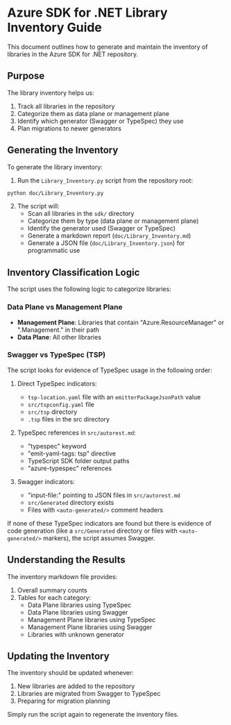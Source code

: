 # Azure SDK for .NET Library Inventory Guide

This document outlines how to generate and maintain the inventory of libraries in the Azure SDK for .NET repository.

## Purpose

The library inventory helps us:

1. Track all libraries in the repository
2. Categorize them as data plane or management plane
3. Identify which generator (Swagger or TypeSpec) they use
4. Plan migrations to newer generators

## Generating the Inventory

To generate the library inventory:

1. Run the `Library_Inventory.py` script from the repository root:

```bash
python doc/Library_Inventory.py
```

2. The script will:
   - Scan all libraries in the `sdk/` directory
   - Categorize them by type (data plane or management plane)
   - Identify the generator used (Swagger or TypeSpec)
   - Generate a markdown report (`doc/Library_Inventory.md`)
   - Generate a JSON file (`doc/Library_Inventory.json`) for programmatic use

## Inventory Classification Logic

The script uses the following logic to categorize libraries:

### Data Plane vs Management Plane

- **Management Plane**: Libraries that contain "Azure.ResourceManager" or ".Management." in their path
- **Data Plane**: All other libraries

### Swagger vs TypeSpec (TSP)

The script looks for evidence of TypeSpec usage in the following order:

1. Direct TypeSpec indicators:
   - `tsp-location.yaml` file with an `emitterPackageJsonPath` value
   - `src/tspconfig.yaml` file
   - `src/tsp` directory
   - `.tsp` files in the src directory

2. TypeSpec references in `src/autorest.md`:
   - "typespec" keyword
   - "emit-yaml-tags: tsp" directive
   - TypeScript SDK folder output paths
   - "azure-typespec" references

3. Swagger indicators:
   - "input-file:" pointing to JSON files in `src/autorest.md`
   - `src/Generated` directory exists
   - Files with `<auto-generated/>` comment headers

If none of these TypeSpec indicators are found but there is evidence of code generation 
(like a `src/Generated` directory or files with `<auto-generated/>` markers), the script assumes Swagger.

## Understanding the Results

The inventory markdown file provides:

1. Overall summary counts
2. Tables for each category:
   - Data Plane libraries using TypeSpec
   - Data Plane libraries using Swagger
   - Management Plane libraries using TypeSpec
   - Management Plane libraries using Swagger
   - Libraries with unknown generator

## Updating the Inventory

The inventory should be updated whenever:

1. New libraries are added to the repository
2. Libraries are migrated from Swagger to TypeSpec
3. Preparing for migration planning

Simply run the script again to regenerate the inventory files.